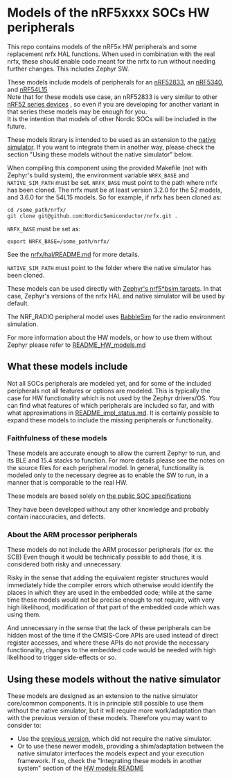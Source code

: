 # Models of the nRF5xxxx SOCs HW peripherals

This repo contains models of the nRF5x HW peripherals and some replacement nrfx
HAL functions. When used in combination with the real nrfx, these should enable code
meant for the nrfx to run without needing further changes.
This includes Zephyr SW.

These models include models of peripherals for an
[nRF52833](https://infocenter.nordicsemi.com/topic/struct_nrf52/struct/nrf52833.html?cp=5_1),
an [nRF5340](https://infocenter.nordicsemi.com/topic/struct_nrf53/struct/nrf5340.html?cp=4_0),
and [nRF54L15](https://www.nordicsemi.com/Products/nRF54L15)
<br> Note that for these models use case, an nRF52833 is very similar to other
[nRF52 series devices](https://infocenter.nordicsemi.com/index.jsp?topic=%2Fstruct_nrf52%2Fstruct%2Fnrf52.html&cp=5)
, so even if you are developing for another variant in that series these models may be enough for
you.<br>
It is the intention that models of other Nordic SOCs will be included in the future.

These models library is intended to be used as an extension to the
[native simulator](https://github.com/BabbleSim/native_simulator/).
If you want to integrate them in another way, please check the section
"Using these models without the native simulator" below.

When compiling this component using the provided Makefile (not with Zephyr's build system),
the environment variable `NRFX_BASE` and `NATIVE_SIM_PATH` must be set.
`NRFX_BASE` must point to the path where nrfx has been cloned.
The nrfx must be at least version 3.2.0 for the 52 models, and 3.6.0 for the 54L15 models.
So for example, if nrfx has been cloned as:

```
cd /some_path/nrfx/
git clone git@github.com:NordicSemiconductor/nrfx.git .
```
`NRFX_BASE` must be set as:

```
export NRFX_BASE=/some_path/nrfx/
```

See the [nrfx/hal/README.md](../src/nrfx/hal/README.md) for more details.

`NATIVE_SIM_PATH` must point to the folder where the native simulator has been cloned.

These models can be used directly with
[Zephyr's nrf5*bsim targets](https://docs.zephyrproject.org/latest/boards/native/doc/bsim_boards_design.html).
In that case, Zephyr's versions of the nrfx HAL and native simulator will be used by
default.

The NRF_RADIO peripheral model uses [BabbleSim](http://babblesim.github.io)
for the radio environment simulation.

For more information about the HW models, or how to use them without
Zephyr please refer to [README_HW_models.md](./README_HW_models.md)

## What these models include

Not all SOCs peripherals are modeled yet, and for some of the included peripherals
not all features or options are modeled. This is typically the case for HW functionality
which is not used by the Zephyr drivers/OS.
You can find what features of which peripherals are included so far, and with what approximations in
[README_impl_status.md](./README_impl_status.md).
It is certainly possible to expand these models to include the missing peripherals or functionality.

### Faithfulness of these models

These models are accurate enough to allow the current Zephyr to run, and
its BLE and 15.4 stacks to function. For more details please see the notes on the source
files for each peripheral model.
In general, functionality is modeled only to the necessary degree as to enable the SW to run,
in a manner that is comparable to the real HW.

These models are based solely on
[the public SOC specifications](https://infocenter.nordicsemi.com/topic/struct_nrf52/struct/nrf52833.html)

They have been developed without any other knowledge and probably contain
inaccuracies, and defects.

### About the ARM processor peripherals

These models do not include the ARM processor peripherals (for ex. the SCB)
Even though it would be technically possible to add those, it is considered both
risky and unnecessary.

Risky in the sense that adding the equivalent register structures would
immediately hide the compiler errors which otherwise would identify the places
in which they are used in the embedded code; while at the same time these models
would not be precise enough to not require, with very high likelihood,
modification of that part of the embedded code which was using them.

And unnecessary in the sense that the lack of these peripherals can be hidden
most of the time if the CMSIS-Core APIs are used instead of direct register
accesses, and where these APIs do not provide the necessary functionality,
changes to the embedded code would be needed with high likelihood to trigger
side-effects or so.

## Using these models without the native simulator

These models are designed as an extension to the native simulator core/common components.
It is in principle still possible to use them without the native simulator, but it will
require more work/adaptation than with the previous version of these models.
Therefore you may want to consider to:

* Use the [previous version](https://github.com/BabbleSim/ext_NRF52_hw_models),
  which did not require the native simulator.
* Or to use these newer models, providing a shim/adaptation between the native simulator
  interfaces the models expect and your execution framework. If so, check the
  "Integrating these models in another system" section of the
  [HW models README](README_HW_models.md)
